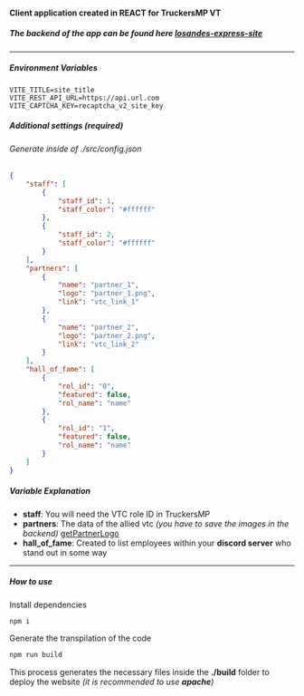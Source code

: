 #### Client application created in REACT for TruckersMP VT

##### The backend of the app can be found here [losandes-express-site](https://github.com/CoffeSiberian/losandes-express-site "losandes-express-site")

---

##### Environment Variables

```
VITE_TITLE=site_title
VITE_REST_API_URL=https://api.url.com
VITE_CAPTCHA_KEY=recaptcha_v2_site_key
```

##### Additional settings _(required)_

###### Generate inside of ./src/config.json

```json
{
    "staff": [
        {
            "staff_id": 1,
            "staff_color": "#ffffff"
        },
        {
            "staff_id": 2,
            "staff_color": "#ffffff"
        }
    ],
    "partners": [
        {
            "name": "partner_1",
            "logo": "partner_1.png",
            "link": "vtc_link_1"
        },
        {
            "name": "partner_2",
            "logo": "partner_2.png",
            "link": "vtc_link_2"
        }
    ],
    "hall_of_fame": [
        {
            "rol_id": "0",
            "featured": false,
            "rol_name": "name"
        },
        {
            "rol_id": "1",
            "featured": false,
            "rol_name": "name"
        }
    ]
}
```

##### Variable Explanation

-   **staff**: You will need the VTC role ID in TruckersMP
-   **partners**: The data of the allied vtc _(you have to save the images in the backend)_ [getPartnerLogo](https://github.com/CoffeSiberian/losandes-express-site/blob/main/routes/getPartnerLogo.ts "getPartnerLogo")
-   **hall_of_fame**: Created to list employees within your **discord server** who stand out in some way

---

##### How to use

Install dependencies

```bash
npm i
```

Generate the transpilation of the code

```bash
npm run build
```

This process generates the necessary files inside the **./build** folder to deploy the website _(it is recommended to use **apache**)_
